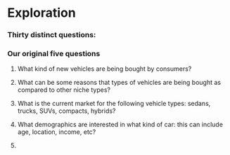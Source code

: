 # Exploration

### Thirty distinct questions:
### Our original five questions
1) What kind of new vehicles are being bought by consumers? 
2) What can be some reasons that types of vehicles are being bought as compared to other niche types? 
3) What is the current market for the following vehicle types: sedans, trucks, SUVs, compacts, hybrids?
4) What demographics are interested in what kind of car: this can include age, location, income, etc?

5) 